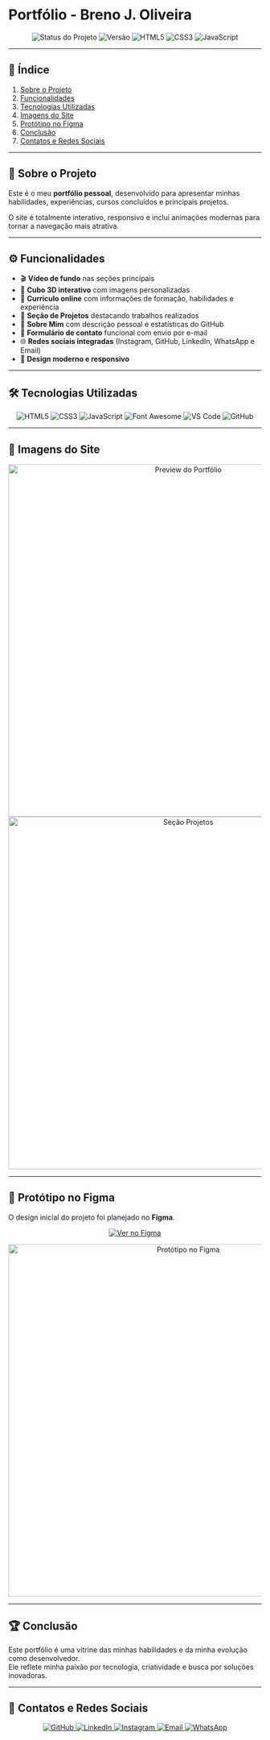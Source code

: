 #  Portfólio - Breno J. Oliveira  

<p align="center"> 
    <img src="https://img.shields.io/badge/status-concluído-green?style=for-the-badge" alt="Status do Projeto">  
  <img src="https://img.shields.io/badge/versão-1.0-blue?style=for-the-badge" alt="Versão"> 
  <img src="https://img.shields.io/badge/HTML5-E34F26?style=for-the-badge&logo=html5&logoColor=white" alt="HTML5"> 
  <img src="https://img.shields.io/badge/CSS3-1572B6?style=for-the-badge&logo=css3&logoColor=white" alt="CSS3"> 
  <img src="https://img.shields.io/badge/JavaScript-F7DF1E?style=for-the-badge&logo=javascript&logoColor=black" alt="JavaScript"> 
</p>

---

## 📑 Índice  

1. [Sobre o Projeto](#-sobre-o-projeto)  
2. [Funcionalidades](#-funcionalidades)  
3. [Tecnologias Utilizadas](#-tecnologias-utilizadas)  
4. [Imagens do Site](#-imagens-do-site)  
5. [Protótipo no Figma](#-protótipo-no-figma)  
6. [Conclusão](#-conclusão)  
7. [Contatos e Redes Sociais](#-contatos-e-redes-sociais)  

---

## 🎯 Sobre o Projeto  

Este é o meu **portfólio pessoal**, desenvolvido para apresentar minhas habilidades, experiências, cursos concluídos e principais projetos.  

O site é totalmente interativo, responsivo e inclui animações modernas para tornar a navegação mais atrativa.  

---

## ⚙️ Funcionalidades  

- 🎬 **Vídeo de fundo** nas seções principais  
- 🧊 **Cubo 3D interativo** com imagens personalizadas  
- 📄 **Currículo online** com informações de formação, habilidades e experiência  
- 📂 **Seção de Projetos** destacando trabalhos realizados  
- 🙋 **Sobre Mim** com descrição pessoal e estatísticas do GitHub  
- 📩 **Formulário de contato** funcional com envio por e-mail  
- 🌐 **Redes sociais integradas** (Instagram, GitHub, LinkedIn, WhatsApp e Email)  
- 🎨 **Design moderno e responsivo**  

---

## 🛠 Tecnologias Utilizadas  

<p align="center">
  <img src="https://img.shields.io/badge/HTML5-E34F26?style=for-the-badge&logo=html5&logoColor=white" alt="HTML5">
  <img src="https://img.shields.io/badge/CSS3-1572B6?style=for-the-badge&logo=css3&logoColor=white" alt="CSS3">
  <img src="https://img.shields.io/badge/JavaScript-F7DF1E?style=for-the-badge&logo=javascript&logoColor=black" alt="JavaScript">
  <img src="https://img.shields.io/badge/FontAwesome-528DD7?style=for-the-badge&logo=fontawesome&logoColor=white" alt="Font Awesome">
  <img src="https://img.shields.io/badge/VSCode-007ACC?style=for-the-badge&logo=visualstudiocode&logoColor=white" alt="VS Code">
  <img src="https://img.shields.io/badge/GitHub-181717?style=for-the-badge&logo=github&logoColor=white" alt="GitHub">
</p>  

---

## 📸 Imagens do Site  

<p align="center">
  <img src="img/preview1.png" alt="Preview do Portfólio" width="700px">  
  <img src="img/preview2.png" alt="Seção Projetos" width="700px">  
</p>  

---

## 🎨 Protótipo no Figma  

O design inicial do projeto foi planejado no **Figma**.  

<p align="center">
  <a href="https://www.figma.com/design/SEU-LINK-AQUI" target="_blank">
    <img src="https://img.shields.io/badge/Ver%20no-Figma-blue?style=for-the-badge&logo=figma&logoColor=white" alt="Ver no Figma">
  </a>
</p>

<p align="center">
  <img src="img/figma-preview.png" alt="Protótipo no Figma" width="700px">  
</p>  

---

## 🏆 Conclusão  

Este portfólio é uma vitrine das minhas habilidades e da minha evolução como desenvolvedor.  
Ele reflete minha paixão por tecnologia, criatividade e busca por soluções inovadoras.  

---

## 👤 Contatos e Redes Sociais  
<p align="center"> 
  <a href="https://github.com/Breno-J-Oliveira" target="_blank"> 
    <img src="https://img.shields.io/badge/GitHub-181717?style=for-the-badge&logo=github&logoColor=white" alt="GitHub"> 
  </a> 
  <a href="https://www.linkedin.com/in/breno-j-oliveira-672619352/" target="_blank"> 
    <img src="https://img.shields.io/badge/LinkedIn-0A66C2?style=for-the-badge&logo=linkedin&logoColor=white" alt="LinkedIn"> 
  </a> 
  <a href="https://www.instagram.com/brenot300" target="_blank"> 
    <img src="https://img.shields.io/badge/Instagram-E4405F?style=for-the-badge&logo=instagram&logoColor=white" alt="Instagram"> 
  </a> 
  <a href="mailto:breno.emailsenai@gmail.com" target="_blank"> 
    <img src="https://img.shields.io/badge/Email-D14836?style=for-the-badge&logo=gmail&logoColor=white" alt="Email"> 
  </a> 
  <a href="https://wa.me/5511915772115" target="_blank"> 
    <img src="https://img.shields.io/badge/WhatsApp-25D366?style=for-the-badge&logo=whatsapp&logoColor=white" alt="WhatsApp"> 
  </a> 
</p>  
